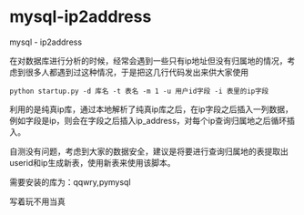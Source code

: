 # mysql-ip2address
mysql - ip2address

在对数据库进行分析的时候，经常会遇到一些只有ip地址但没有归属地的情况，考虑到很多人都遇到过这种情况，于是把这几行代码发出来供大家使用

```shell
python startup.py -d 库名 -t 表名 -m 1 -u 用户id字段 -i 表里的ip字段
```

利用的是纯真ip库，通过本地解析了纯真ip库之后，在ip字段之后插入一列数据，例如字段是ip，则会在字段之后插入ip_address，对每个ip查询归属地之后循环插入。

自测没有问题，考虑到大家的数据安全，建议是将要进行查询归属地的表提取出userid和ip生成新表，使用新表来使用该脚本。

需要安装的库为：qqwry,pymysql

写着玩不用当真
